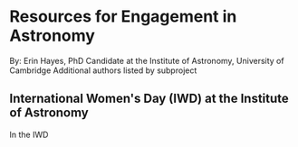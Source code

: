 # Resources for Engagement in Astronomy

By: Erin Hayes, PhD Candidate at the Institute of Astronomy, University of Cambridge
Additional authors listed by subproject

## International Women's Day (IWD) at the Institute of Astronomy
In the IWD 
